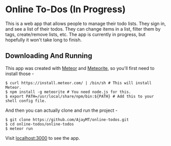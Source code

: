 # Online To-Dos (In Progress)

This is a web app that allows people to manage their todo lists. They sign in, and see a list of their todos. They can change
items in a list, filter them by tags, create/remove lists, etc. The app is currently in progress, but hopefully it won't
take long to finish.

## Downloading And Running

This app was created with [Meteor](http://meteor.com) and [Meteorite](http://oortcloud.github.com/meteorite), so you'll
first need to install those -

    $ curl https://install.meteor.com/ | /bin/sh # This will install Meteor.
    $ npm install -g meteorite # You need node.js for this.
    $ export PATH=/usr/local/share/npm/bin:${PATH} # Add this to your shell config file.

And then you can actually clone and run the project -

    $ git clone https://github.com/AjayMT/online-todos.git
    $ cd online-todos/online-todos
    $ meteor run

Visit [localhost:3000](http://localhost:3000) to see the app.